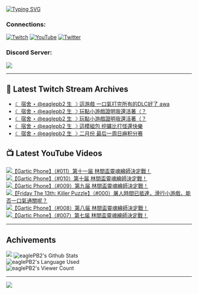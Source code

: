 <!--### Hello people, I'm EaglePB2 - The one who building something for fun 👋
Thank you for standby for this profile.   
The purpose of this profile is coming soon.   
You may come back later, as you wish if this readme.md is updated.   -->

<a href="https://git.io/typing-svg"><img src="https://readme-typing-svg.herokuapp.com?font=Fira+Code&duration=1000&pause=5000&vCenter=true&random=false&width=500&lines=%F0%9F%91%8B+Hello+Everyone%2C+I'm+EaglePB2.;%F0%9F%99%87+Thank+you+for+stopping+by+my+profile.+;%F0%9F%94%AD+%3D%3D%3D%3D+%F0%9F%94%AD;%F0%9F%91%8B+%E4%BD%A0%E5%A5%BD%EF%BC%8C%E6%AD%A1%E8%BF%8E%E4%BE%86%E5%88%B0%E6%88%91%E7%9A%84%E4%BB%A3%E7%A2%BC%E5%BA%AB%E3%80%82;%F0%9F%99%87+%E6%84%9F%E8%AC%9D%E5%89%8D%E4%BE%86%E5%8F%83%E8%A7%80%E5%B0%8F%E5%B1%8B+owo~" alt="Typing SVG" /></a>

### Connections:

[![Twitch](https://img.shields.io/badge/Twitch-9347FF?style=flat-square&logo=twitch&logoColor=white)](https://www.twitch.tv/eaglepb2)
[![YouTube](https://img.shields.io/badge/YouTube-%23FF0000.svg?style=flat-square&logo=YouTube&logoColor=white)](https://www.youtube.com/eaglepb2)
[![Twitter](https://img.shields.io/badge/Twitter-%231DA1F2.svg?style=flat-square&logo=Twitter&logoColor=white)](https://twitter.com/eaglepb2)

### Discord Server:

[![](https://invidget.switchblade.xyz/qKrub9b?theme=dark&language=ch)](https://discord.gg/qKrub9b)

---

## 👾 Latest Twitch Stream Archives
<!-- TWITCH:START -->
- [☾ 宿舍 ⋆ @eaglepb2 生 ☽ 這游戲 一口氣打完所有的DLC好了 awa](https://www.twitch.tv/videos/2398386125)
- [☾ 宿舍 ⋆ @eaglepb2 生 ☽ 玩點小游戲證明我還活著（？](https://www.twitch.tv/videos/2397695131)
- [☾ 宿舍 ⋆ @eaglepb2 生 ☽ 玩點小游戲證明我還活著（？](https://www.twitch.tv/videos/2395896833)
- [☾ 宿舍 ⋆ @eaglepb2 生 ☽ 這模組包 挖礦比打怪還快樂](https://www.twitch.tv/videos/2391651743)
- [☾ 宿舍 ⋆ @eaglepb2 生 ☽ 二月份 最后一周日麻积分赛](https://www.twitch.tv/videos/2391569467)
<!-- TWITCH:END -->



## 📺 Latest YouTube Videos
<!-- YOUTUBE:START -->
<!-- YOUTUBE:END -->

<!-- BEGIN YOUTUBE-CARDS -->
<a href="https://www.youtube.com/watch?v=ufFTN3FEnHU">
  <picture>
    <source media="(prefers-color-scheme: dark)" srcset="https://ytcards.demolab.com/?id=ufFTN3FEnHU&title=%E3%80%90Gartic+Phone%E3%80%91%EF%BC%88%23011%EF%BC%89%E7%AC%AC%E5%8D%81%E4%B8%80%E5%B1%8A+%E6%9E%97%E9%96%93%E7%9B%83%E9%9D%88%E9%AD%82%E7%B9%AA%E5%B8%AB%E6%B1%BA%E5%AE%9A%E6%88%B0%EF%BC%81&lang=zh&timestamp=1741423788&background_color=%230d1117&title_color=%23ffffff&stats_color=%23dedede&max_title_lines=1&width=250&border_radius=5&duration=8843">
    <img src="https://ytcards.demolab.com/?id=ufFTN3FEnHU&title=%E3%80%90Gartic+Phone%E3%80%91%EF%BC%88%23011%EF%BC%89%E7%AC%AC%E5%8D%81%E4%B8%80%E5%B1%8A+%E6%9E%97%E9%96%93%E7%9B%83%E9%9D%88%E9%AD%82%E7%B9%AA%E5%B8%AB%E6%B1%BA%E5%AE%9A%E6%88%B0%EF%BC%81&lang=zh&timestamp=1741423788&background_color=%23ffffff&title_color=%2324292f&stats_color=%2357606a&max_title_lines=1&width=250&border_radius=5&duration=8843" alt="【Gartic Phone】（#011）第十一届 林間盃靈魂繪師決定戰！" title="【Gartic Phone】（#011）第十一届 林間盃靈魂繪師決定戰！">
  </picture>
</a>
<a href="https://www.youtube.com/watch?v=rLiz6Daw1VU">
  <picture>
    <source media="(prefers-color-scheme: dark)" srcset="https://ytcards.demolab.com/?id=rLiz6Daw1VU&title=%E3%80%90Gartic+Phone%E3%80%91%EF%BC%88%23010%EF%BC%89%E7%AC%AC%E5%8D%81%E5%B1%8A+%E6%9E%97%E9%96%93%E7%9B%83%E9%9D%88%E9%AD%82%E7%B9%AA%E5%B8%AB%E6%B1%BA%E5%AE%9A%E6%88%B0%EF%BC%81&lang=zh&timestamp=1741328710&background_color=%230d1117&title_color=%23ffffff&stats_color=%23dedede&max_title_lines=1&width=250&border_radius=5&duration=10133">
    <img src="https://ytcards.demolab.com/?id=rLiz6Daw1VU&title=%E3%80%90Gartic+Phone%E3%80%91%EF%BC%88%23010%EF%BC%89%E7%AC%AC%E5%8D%81%E5%B1%8A+%E6%9E%97%E9%96%93%E7%9B%83%E9%9D%88%E9%AD%82%E7%B9%AA%E5%B8%AB%E6%B1%BA%E5%AE%9A%E6%88%B0%EF%BC%81&lang=zh&timestamp=1741328710&background_color=%23ffffff&title_color=%2324292f&stats_color=%2357606a&max_title_lines=1&width=250&border_radius=5&duration=10133" alt="【Gartic Phone】（#010）第十届 林間盃靈魂繪師決定戰！" title="【Gartic Phone】（#010）第十届 林間盃靈魂繪師決定戰！">
  </picture>
</a>
<a href="https://www.youtube.com/watch?v=ZZX9qT1WD6Y">
  <picture>
    <source media="(prefers-color-scheme: dark)" srcset="https://ytcards.demolab.com/?id=ZZX9qT1WD6Y&title=%E3%80%90Gartic+Phone%E3%80%91%EF%BC%88%23009%EF%BC%89%E7%AC%AC%E4%B9%9D%E5%B1%8A+%E6%9E%97%E9%96%93%E7%9B%83%E9%9D%88%E9%AD%82%E7%B9%AA%E5%B8%AB%E6%B1%BA%E5%AE%9A%E6%88%B0%EF%BC%81&lang=zh&timestamp=1741280380&background_color=%230d1117&title_color=%23ffffff&stats_color=%23dedede&max_title_lines=1&width=250&border_radius=5&duration=6825">
    <img src="https://ytcards.demolab.com/?id=ZZX9qT1WD6Y&title=%E3%80%90Gartic+Phone%E3%80%91%EF%BC%88%23009%EF%BC%89%E7%AC%AC%E4%B9%9D%E5%B1%8A+%E6%9E%97%E9%96%93%E7%9B%83%E9%9D%88%E9%AD%82%E7%B9%AA%E5%B8%AB%E6%B1%BA%E5%AE%9A%E6%88%B0%EF%BC%81&lang=zh&timestamp=1741280380&background_color=%23ffffff&title_color=%2324292f&stats_color=%2357606a&max_title_lines=1&width=250&border_radius=5&duration=6825" alt="【Gartic Phone】（#009）第九届 林間盃靈魂繪師決定戰！" title="【Gartic Phone】（#009）第九届 林間盃靈魂繪師決定戰！">
  </picture>
</a>
<a href="https://www.youtube.com/watch?v=Mxt4r8jVbkM">
  <picture>
    <source media="(prefers-color-scheme: dark)" srcset="https://ytcards.demolab.com/?id=Mxt4r8jVbkM&title=%E3%80%90Friday+The+13th%3A+Killer+Puzzle%E3%80%91%EF%BC%88%23000%EF%BC%89%E5%B1%A0%E4%BA%BA%E6%99%82%E9%96%93%E5%B7%B2%E6%8A%B5%E9%81%94%EF%BC%8C%E6%BB%91%E8%A1%8C%E5%B0%8F%E6%B8%B8%E6%88%B2%EF%BC%8C%E8%83%BD%E5%90%A6%E4%B8%80%E5%8F%A3%E6%B0%A3%E9%80%9A%E9%97%9C%E5%91%A2%EF%BC%9F&lang=zh&timestamp=1741251335&background_color=%230d1117&title_color=%23ffffff&stats_color=%23dedede&max_title_lines=1&width=250&border_radius=5&duration=13839">
    <img src="https://ytcards.demolab.com/?id=Mxt4r8jVbkM&title=%E3%80%90Friday+The+13th%3A+Killer+Puzzle%E3%80%91%EF%BC%88%23000%EF%BC%89%E5%B1%A0%E4%BA%BA%E6%99%82%E9%96%93%E5%B7%B2%E6%8A%B5%E9%81%94%EF%BC%8C%E6%BB%91%E8%A1%8C%E5%B0%8F%E6%B8%B8%E6%88%B2%EF%BC%8C%E8%83%BD%E5%90%A6%E4%B8%80%E5%8F%A3%E6%B0%A3%E9%80%9A%E9%97%9C%E5%91%A2%EF%BC%9F&lang=zh&timestamp=1741251335&background_color=%23ffffff&title_color=%2324292f&stats_color=%2357606a&max_title_lines=1&width=250&border_radius=5&duration=13839" alt="【Friday The 13th: Killer Puzzle】（#000）屠人時間已抵達，滑行小游戲，能否一口氣通關呢？" title="【Friday The 13th: Killer Puzzle】（#000）屠人時間已抵達，滑行小游戲，能否一口氣通關呢？">
  </picture>
</a>
<a href="https://www.youtube.com/watch?v=ocddcntCN3Q">
  <picture>
    <source media="(prefers-color-scheme: dark)" srcset="https://ytcards.demolab.com/?id=ocddcntCN3Q&title=%E3%80%90Gartic+Phone%E3%80%91%EF%BC%88%23008%EF%BC%89%E7%AC%AC%E5%85%AB%E5%B1%8A+%E6%9E%97%E9%96%93%E7%9B%83%E9%9D%88%E9%AD%82%E7%B9%AA%E5%B8%AB%E6%B1%BA%E5%AE%9A%E6%88%B0%EF%BC%81&lang=zh&timestamp=1741163170&background_color=%230d1117&title_color=%23ffffff&stats_color=%23dedede&max_title_lines=1&width=250&border_radius=5&duration=8335">
    <img src="https://ytcards.demolab.com/?id=ocddcntCN3Q&title=%E3%80%90Gartic+Phone%E3%80%91%EF%BC%88%23008%EF%BC%89%E7%AC%AC%E5%85%AB%E5%B1%8A+%E6%9E%97%E9%96%93%E7%9B%83%E9%9D%88%E9%AD%82%E7%B9%AA%E5%B8%AB%E6%B1%BA%E5%AE%9A%E6%88%B0%EF%BC%81&lang=zh&timestamp=1741163170&background_color=%23ffffff&title_color=%2324292f&stats_color=%2357606a&max_title_lines=1&width=250&border_radius=5&duration=8335" alt="【Gartic Phone】（#008）第八届 林間盃靈魂繪師決定戰！" title="【Gartic Phone】（#008）第八届 林間盃靈魂繪師決定戰！">
  </picture>
</a>
<a href="https://www.youtube.com/watch?v=L7VWW7LlN68">
  <picture>
    <source media="(prefers-color-scheme: dark)" srcset="https://ytcards.demolab.com/?id=L7VWW7LlN68&title=%E3%80%90Gartic+Phone%E3%80%91%EF%BC%88%23007%EF%BC%89%E7%AC%AC%E4%B8%83%E5%B1%8A+%E6%9E%97%E9%96%93%E7%9B%83%E9%9D%88%E9%AD%82%E7%B9%AA%E5%B8%AB%E6%B1%BA%E5%AE%9A%E6%88%B0%EF%BC%81&lang=zh&timestamp=1741066935&background_color=%230d1117&title_color=%23ffffff&stats_color=%23dedede&max_title_lines=1&width=250&border_radius=5&duration=11400">
    <img src="https://ytcards.demolab.com/?id=L7VWW7LlN68&title=%E3%80%90Gartic+Phone%E3%80%91%EF%BC%88%23007%EF%BC%89%E7%AC%AC%E4%B8%83%E5%B1%8A+%E6%9E%97%E9%96%93%E7%9B%83%E9%9D%88%E9%AD%82%E7%B9%AA%E5%B8%AB%E6%B1%BA%E5%AE%9A%E6%88%B0%EF%BC%81&lang=zh&timestamp=1741066935&background_color=%23ffffff&title_color=%2324292f&stats_color=%2357606a&max_title_lines=1&width=250&border_radius=5&duration=11400" alt="【Gartic Phone】（#007）第七届 林間盃靈魂繪師決定戰！" title="【Gartic Phone】（#007）第七届 林間盃靈魂繪師決定戰！">
  </picture>
</a>
<!-- END YOUTUBE-CARDS -->

---

## Achivements
[![](https://github-profile-trophy.vercel.app/?username=eaglepb2&theme=monokai&no-bg=true&&title=Repositories,Issues,Commit,MultiLanguage)](https://github.com/anuraghazra/github-readme-stats)
<img align="center" alt="eaglePB2's Github Stats" src="https://github-readme-stats.vercel.app/api?username=eaglePB2&show_icons=true&hide_border=true&theme=merko" />
<br>
<img align="center" alt="eaglePB2's Language Used" src="https://github-readme-stats.vercel.app/api/top-langs/?username=eaglePB2&show_icons=true&hide_border=true&theme=merko&layout=compact&langs_count=8" />
<br>
<img align="center" alt="eaglePB2's Viewer Count" src="https://visitcount.itsvg.in/api?id=eaglepb2&label=Profile%20Views&color=3&icon=5&pretty=true" />

<hr>

<!-- RANDOMQUOTE:START -->
![](https://quotes-github-readme.vercel.app/api?type=horizontal&theme=merko)
<!-- RANDOMQUOTE:END -->


<!--
       _____   _   _   _____       _____   _   _   ____   
      |_   _| | | | | |  ___|     |  ___| | \ | | |  _  \  
        | |   | |_| | | |___      | |___  |  \| | | | | | 
        | |   |  _  | |  ___|     |  ___| |     | | | | | 
        | |   | | | | | |___      | |___  | |\  | | |_| | 
        |_|   |_| |_| |_____|     |_____| |_| \_| |____ / 
      
-->
